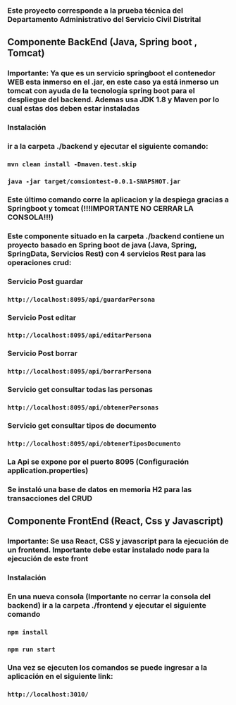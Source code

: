 ### Este proyecto corresponde a la prueba técnica del Departamento Administrativo del Servicio Civil Distrital  

## Componente BackEnd (Java, Spring boot , Tomcat)

### Importante: Ya que es un servicio springboot el contenedor WEB esta inmerso en el .jar, en este caso ya está inmerso un tomcat con ayuda de la tecnología spring boot para el despliegue del backend. Ademas usa JDK 1.8 y Maven por lo cual estas dos deben estar instaladas

### Instalación

### ir a la carpeta ./backend y ejecutar el siguiente comando:
### `mvn clean install -Dmaven.test.skip `
### `java -jar target/comsiontest-0.0.1-SNAPSHOT.jar`
### Este último comando corre la aplicacion y la despiega gracias a Springboot y tomcat (!!!IMPORTANTE NO CERRAR LA CONSOLA!!!)

### Este componente situado en la carpeta ./backend contiene un proyecto basado en Spring boot de java (Java, Spring, SpringData, Servicios Rest) con 4 servicios Rest para las operaciones crud:

### Servicio Post guardar
### `http://localhost:8095/api/guardarPersona`

### Servicio Post editar
### `http://localhost:8095/api/editarPersona`

### Servicio Post borrar
### `http://localhost:8095/api/borrarPersona`

### Servicio get consultar todas las personas
### `http://localhost:8095/api/obtenerPersonas`


### Servicio get consultar tipos de documento
### `http://localhost:8095/api/obtenerTiposDocumento`


### La Api se expone por el puerto 8095 (Configuración application.properties)

### Se instaló una base de datos en memoria H2 para las transacciones del CRUD

## Componente FrontEnd (React, Css y Javascript)

### Importante: Se usa React, CSS y javascript para la ejecución de un frontend. Importante debe estar instalado node para la ejecución de este front

### Instalación

### En una nueva consola (Importante no cerrar la consola del backend) ir a la carpeta ./frontend y ejecutar el siguiente comando

### `npm install`
### `npm run start`

### Una vez se ejecuten los comandos se puede ingresar a la aplicación en el siguiente link:
### `http://localhost:3010/`

